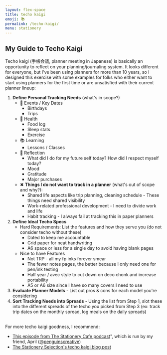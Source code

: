 ```yaml
---
layout: flex-space
title: techo kaigi
emoji: 📚
permalink: /techo-kaigi/
menu: stationery
---
```


## My Guide to Techo Kaigi

Techo kaigi (手帳会議, planner meeting in Japanese) is basically an opportunity to reflect on your planning/journaling system. It looks different for everyone, but I've been using planners for more than 10 years, so I designed this exercise with some examples for folks who either want to start using planners for the first time or are unsatisfied with their current planner lineup:

1. **Define Personal Tracking Needs** (what's in scope?)
   - 📅 Events / Key Dates
     - Birthdays
     - Trips
   - 💪 Health
     - Food log
     - Sleep stats
     - Exercise
   - 📚 Learning
     - Lessons / Classes
   - 🤔 Reflection
     - What did I do for my future self today? How did I respect myself today?
     - Mood
     - Gratitude
     - Major purchases
   - ✖ **Things I do not want to track in a planner** (what's out of scope and why?):
     - Shared life aspects like trip planning, cleaning schedule - These things need shared visibility
     - Work-related professional development - I need to divide work and life
     - Habit tracking - I always fail at tracking this in paper planners
2. **Define Ideal Techo Specs**
   - Hard Requirements: List the features and how they serve you (do not consider techo without these)
     - Dated to keep me accountable
     - Grid paper for neat handwriting
     - A6 space or less for a single day to avoid having blank pages
   - Nice to have Features
     - Not TRP - all my fp inks forever smear
     - The fewer notes pages, the better because I only need one for pen/ink testing
     - Half year / avec style to cut down on deco chonk and increase portability
     - A5 or A6 size since I have so many covers I need to use
3. **Evaluate Planner Models** - List out pros & cons for each model you're considering
4. **Sort Tracking Needs into Spreads** - Using the list from Step 1, slot these into the different spreads of the techo you picked from Step 3 (ex: track trip dates on the monthly spread, log meals on the daily spreads)  
   <br>

For more techo kaigi goodness, I recommend:

- <a target="_blank" href="https://www.thestationerycafe.com/blog/episode-67-lets-do-a-mid-year-techo-kaigi/">This episode from The Stationery Cafe podcast</a>", which is run by my friend, April (<a target="_blank" href="https://www.instagram.com/penguinscreative/">@penguinscreative</a>)
- <a target="_blank" href="https://thestationeryselection.com/blogs/news/techo-kaigi-planner-meeting-blog-post-by-connie">The Stationery Selection's techo kaigi blog post</a>
